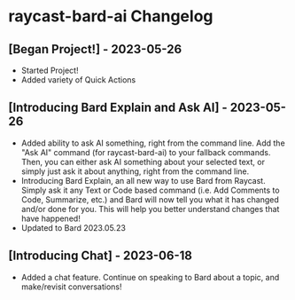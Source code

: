 # raycast-bard-ai Changelog

## [Began Project!] - 2023-05-26

- Started Project!
- Added variety of Quick Actions

## [Introducing Bard Explain and Ask AI] - 2023-05-26

- Added ability to ask AI something, right from the command line. Add the "Ask AI" command (for raycast-bard-ai) to your fallback commands. Then, you can either ask AI something about your selected text, or simply just ask it about anything, right from the command line.
- Introducing Bard Explain, an all new way to use Bard from Raycast. Simply ask it any Text or Code based command (i.e. Add Comments to Code, Summarize, etc.) and Bard will now tell you what it has changed and/or done for you. This will help you better understand changes that have happened!
- Updated to Bard 2023.05.23

## [Introducing Chat] - 2023-06-18

- Added a chat feature. Continue on speaking to Bard about a topic, and make/revisit conversations!
